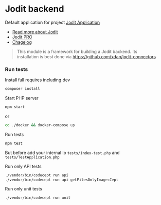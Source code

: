 # Jodit backend

Default application for project [Jodit Application](https://github.com/xdan/jodit-connectors)

* [Read more about Jodit](https://xdsoft.net/jodit/)
* [Jodit PRO](https://xdsoft.net/jodit/pro/)
* [Chagelog](./CHANGELOG.md)


> This module is a framework for building a Jodit backend.
Its installation is best done via https://github.com/xdan/jodit-connectors

### Run tests

Install full requires including dev

```bash
composer install
```

Start PHP server
```bash
npm start
```
or
```bash
cd ./docker && docker-compose up
```

Run tests
```bash
npm test
```

But before add your internal ip `tests/index-test.php` and `tests/TestApplication.php`

Run only API tests
```bash
./vendor/bin/codecept run api
./vendor/bin/codecept run api getFilesOnlyImagesCept
```

Run only unit tests
```bash
./vendor/bin/codecept run unit
```
